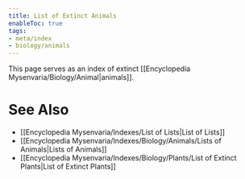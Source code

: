 ```yaml
---
title: List of Extinct Animals
enableToc: true
tags:
- meta/index
- biology/animals
---
```


This page serves as an index of extinct [[Encyclopedia Mysenvaria/Biology/Animal|animals]].
# See Also
- [[Encyclopedia Mysenvaria/Indexes/List of Lists|List of Lists]]
- [[Encyclopedia Mysenvaria/Indexes/Biology/Animals/Lists of Animals|Lists of Animals]]
- [[Encyclopedia Mysenvaria/Indexes/Biology/Plants/List of Extinct Plants|List of Extinct Plants]]